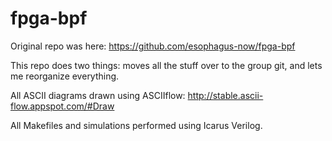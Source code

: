 # fpga-bpf

Original repo was here:
https://github.com/esophagus-now/fpga-bpf

This repo does two things: moves all the stuff over to the group git,
and lets me reorganize everything. 


All ASCII diagrams drawn using ASCIIflow:
http://stable.ascii-flow.appspot.com/#Draw


All Makefiles and simulations performed using Icarus Verilog.

